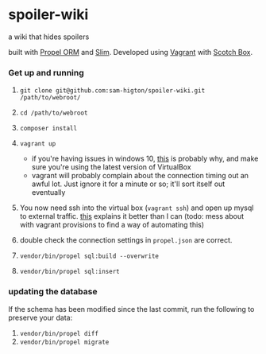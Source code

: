 # spoiler-wiki
a wiki that hides spoilers

built with [Propel ORM](http://propelorm.org/) and [Slim](http://www.slimframework.com/). Developed using [Vagrant](http://vagrantup.com) with [Scotch Box](https://box.scotch.io/).

### Get up and running

1. `git clone git@github.com:sam-higton/spoiler-wiki.git /path/to/webroot/`
2. `cd /path/to/webroot`
3. `composer install`
4. `vagrant up`
    * if you're having issues in windows 10, [this](https://www.virtualbox.org/ticket/14040) is probably why, and make sure you're using the latest version of VirtualBox   
    * vagrant will probably complain about the connection timing out an awful lot. Just ignore it for a minute or so; it'll sort itself out eventually
    
5. You now need ssh into the virtual box (`vagrant ssh`) and open up mysql to external traffic. [this](http://stackoverflow.com/questions/15663001/remote-connections-mysql-ubuntu) explains it better than I can (todo: mess about with vagrant provisions to find a way of automating this)
6. double check the connection settings in `propel.json` are correct.
7. `vendor/bin/propel sql:build --overwrite`
8. `vendor/bin/propel sql:insert`

### updating the database

If the schema has been modified since the last commit, run the following to preserve your data:

1. `vendor/bin/propel diff`
2. `vendor/bin/propel migrate`